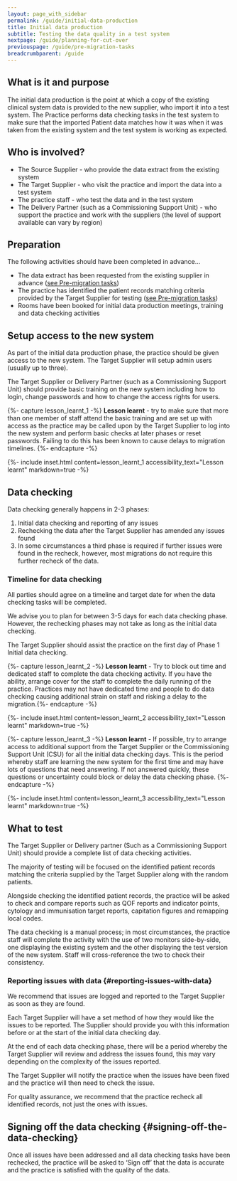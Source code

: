 ```yaml
---
layout: page_with_sidebar
permalink: /guide/initial-data-production
title: Initial data production
subtitle: Testing the data quality in a test system 
nextpage: /guide/planning-for-cut-over
previouspage: /guide/pre-migration-tasks
breadcrumbparent: /guide
---
```


## What is it and purpose

The initial data production is the point at which a copy of the existing clinical system data is provided to the new supplier, who import it into a test system. The Practice performs data checking tasks in the test system to make sure that the imported Patient data matches how it was when it was taken from the existing system and the test system is working as expected.


## Who is involved?

* The Source Supplier  - who provide the data extract from the existing system
* The Target Supplier - who visit the practice and import the data into a test system
* The practice staff - who test the data and in the test system
* The Delivery Partner (such as a Commissioning Support Unit) - who support the practice and work with the suppliers (the level of support available can vary by region)


## Preparation

The following activities should have been completed in advance…

* The data extract has been requested from the existing supplier in advance ([see Pre-migration tasks](/prm-practice-migration/guide/pre-migration-tasks#request-data-extract))
* The practice has identified the patient records matching criteria provided by the Target Supplier for testing ([see Pre-migration tasks](/prm-practice-migration/guide/pre-migration-tasks#data-checking-prep))
* Rooms have been booked for initial data production meetings, training and data checking activities


## Setup access to the new system

As part of the initial data production phase, the practice should be given access to the new system. The Target Supplier will setup admin users (usually up to three).

The Target Supplier or Delivery Partner (such as a Commissioning Support Unit) should provide basic training on the new system including how to login, change passwords and how to change the access rights for users.

{%- capture lesson_learnt_1 -%}
__Lesson learnt__ - try to make sure that more than one member of staff attend the basic training and are set up with access as the practice may be called upon by the Target Supplier to log into the new system and perform basic checks at later phases or reset passwords. Failing to do this has been known to cause delays to migration timelines.
{%- endcapture -%}

{%- include inset.html content=lesson_learnt_1 accessibility_text="Lesson learnt" markdown=true -%}


## Data checking

Data checking generally happens in 2-3 phases:

1. Initial data checking and reporting of any issues
2. Rechecking the data after the Target Supplier has amended any issues found
3. In some circumstances a third phase is required if further issues were found in the recheck, however, most migrations do not require this further recheck of the data.


### Timeline for data checking

All parties should agree on a timeline and target date for when the data checking tasks will be completed.

We advise you to plan for between 3-5 days for each data checking phase. However, the rechecking phases may not take as long as the initial data checking.

The Target Supplier should assist the practice on the first day of Phase 1 Initial data checking. 

{%- capture lesson_learnt_2 -%}
__Lesson learnt__ - Try to block out time and dedicated staff to complete the data checking activity. If you have the ability, arrange cover for the staff to complete the daily running of the practice. Practices may not have dedicated time and people to do data checking causing additional strain on staff and risking a delay to the migration.{%- endcapture -%}

{%- include inset.html content=lesson_learnt_2 accessibility_text="Lesson learnt" markdown=true -%}

{%- capture lesson_learnt_3 -%}
__Lesson learnt__ - If possible, try to arrange access to additional support from the Target Supplier or the Commissioning Support Unit (CSU) for all the initial data checking days. This is the period whereby staff are learning the new system for the first time and may have lots of questions that need answering. If not answered quickly, these questions or uncertainty could block or delay the data checking phase.
{%- endcapture -%}

{%- include inset.html content=lesson_learnt_3 accessibility_text="Lesson learnt" markdown=true -%}


## What to test

The Target Supplier or Delivery partner (Such as a Commissioning Support Unit) should provide a complete list of data checking activities.

The majority of testing will be focused on the identified patient records matching the criteria supplied by the Target Supplier along with the random patients.

Alongside checking the identified patient records, the practice will be asked to check and compare reports such as QOF reports and indicator points, cytology and immunisation target reports, capitation figures and remapping local codes.

The data checking is a manual process; in most circumstances, the practice staff will complete the activity with the use of two monitors side-by-side, one displaying the existing system and the other displaying the test version of the new system. Staff will cross-reference the two to check their consistency.


### Reporting issues with data {#reporting-issues-with-data}

We recommend that issues are logged and reported to the Target Supplier as soon as they are found.

Each Target Supplier will have a set method of how they would like the issues to be reported. The Supplier should provide you with this information before or at the start of the initial data checking day.

At the end of each data checking phase, there will be a period whereby the Target Supplier will review and address the issues found, this may vary depending on the complexity of the issues reported.

The Target Supplier will notify the practice when the issues have been fixed and the practice will then need to check the issue.

For quality assurance, we recommend that the practice recheck all identified records, not just the ones with issues.


## Signing off the data checking {#signing-off-the-data-checking}

Once all issues have been addressed and all data checking tasks have been rechecked, the practice will be asked to ‘Sign off’ that the data is accurate and the practice is satisfied with the quality of the data.